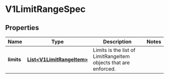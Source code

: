 
# V1LimitRangeSpec

## Properties
Name | Type | Description | Notes
------------ | ------------- | ------------- | -------------
**limits** | [**List&lt;V1LimitRangeItem&gt;**](V1LimitRangeItem.md) | Limits is the list of LimitRangeItem objects that are enforced. | 



